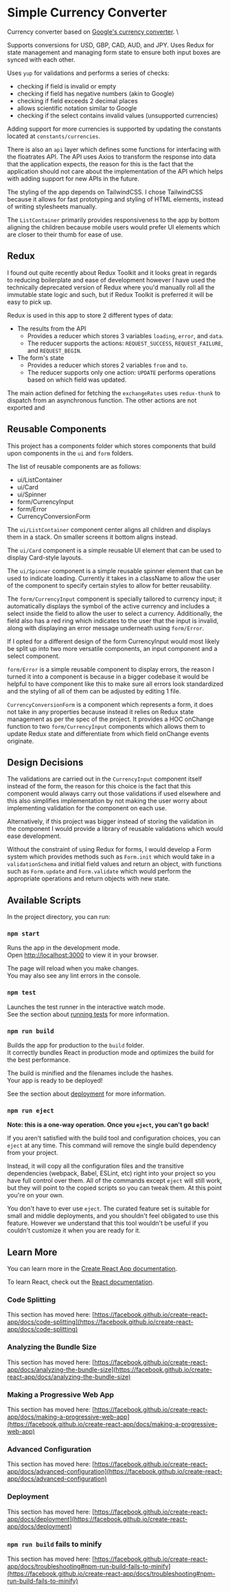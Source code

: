 # Simple Currency Converter

Currency converter based on [Google's currency converter](https://www.google.com/search?q=google+currency+converter). \

Supports conversions for USD, GBP, CAD, AUD, and JPY. Uses Redux for
state management and managing form state to ensure both input boxes
are synced with each other.

Uses `yup` for validations and performs a series of checks: 
* checking if field is invalid or empty
* checking if field has negative numbers (akin to Google)
* checking if field exceeds 2 decimal places
* allows scientific notation similar to Google
* checking if the select contains invalid values (unsupported currencies)

Adding support for more currencies is supported by updating the
constants located at `constants/currencies`.

There is also an `api` layer which defines some functions for
interfacing with the floatrates API. The API uses Axios to transform
the response into data that the application expects, the reason for
this is the fact that the application should not care about the
implementation of the API which helps with adding support for new APIs
in the future.

The styling of the app depends on TailwindCSS. I chose TailwindCSS
because it allows for fast prototyping and styling of HTML elements,
instead of writing stylesheets manually.

The `ListContainer` primarily provides responsiveness to the app by
bottom aligning the children because mobile users would prefer UI
elements which are closer to their thumb for ease of use.

## Redux

I found out quite recently about Redux Toolkit and it looks great in
regards to reducing boilerplate and ease of development however I have
used the technically deprecated version of Redux where you'd manually
roll all the immutable state logic and such, but if Redux Toolkit is
preferred it will be easy to pick up.

Redux is used in this app to store 2 different types of data:
* The results from the API
  * Provides a reducer which stores 3 variables `loading`, `error`,
    and `data`.
  * The reducer supports the actions: `REQUEST_SUCCESS`,
    `REQUEST_FAILURE`, and `REQUEST_BEGIN`.
* The form's state
  * Provides a reducer which stores 2 variables `from` and `to`.
  * The reducer supports only one action: `UPDATE` performs operations
    based on which field was updated.
    
The main action defined for fetching the `exchangeRates` uses
`redux-thunk` to dispatch from an asynchronous function. The other
actions are not exported and 

## Reusable Components
This project has a components folder which stores components that
build upon components in the `ui` and `form` folders.

The list of reusable components are as follows:
* ui/ListContainer
* ui/Card
* ui/Spinner
* form/CurrencyInput
* form/Error
* CurrencyConversionForm

The `ui/ListContainer` component center aligns all children and
displays them in a stack. On smaller screens it bottom aligns instead.

The `ui/Card` component is a simple reusable UI element that can be
used to display Card-style layouts.

The `ui/Spinner` component is a simple reusable spinner element that
can be used to indicate loading. Currently it takes in a className to
allow the user of the component to specify certain styles to allow for
better reusability.

The `form/CurrencyInput` component is specially tailored to currency
input; it automatically displays the symbol of the active currency and
includes a select inside the field to allow the user to select a
currency. Additionally, the field also has a red ring which indicates
to the user that the input is invalid, along with displaying an error
message underneath using `form/Error`.

If I opted for a different design of the form CurrencyInput would most
likely be split up into two more versatile components, an input
component and a select component.

`form/Error` is a simple reusable component to display errors, the
reason I turned it into a component is because in a bigger codebase it
would be helpful to have component like this to make sure all errors
look standardized and the styling of all of them can be adjusted by
editing 1 file.

`CurrencyConversionForm` is a component which represents a form, it
does not take in any properties because instead it relies on Redux
state management as per the spec of the project. It provides a HOC
onChange function to two `form/CurrencyInput` components which allows
them to update Redux state and differentiate from which field onChange
events originate.


## Design Decisions

The validations are carried out in the `CurrencyInput` component
itself instead of the form, the reason for this choice is the fact
that this component would always carry out those validations if used
elsewhere and this also simplifies implementation by not making the
user worry about implementing validation for the component on each
use.

Alternatively, if this project was bigger instead of storing the
validation in the component I would provide a library of reusable
validations which would ease development. 

Without the constraint of using Redux for forms, I would develop a
Form system which provides methods such as `Form.init` which would
take in a `validationSchema` and initial field values and return an
object, with functions such as `Form.update` and `Form.validate` which
would perform the appropriate operations and return objects with new
state.


## Available Scripts

In the project directory, you can run:

### `npm start`

Runs the app in the development mode.\
Open [http://localhost:3000](http://localhost:3000) to view it in your browser.

The page will reload when you make changes.\
You may also see any lint errors in the console.

### `npm test`

Launches the test runner in the interactive watch mode.\
See the section about [running tests](https://facebook.github.io/create-react-app/docs/running-tests) for more information.

### `npm run build`

Builds the app for production to the `build` folder.\
It correctly bundles React in production mode and optimizes the build for the best performance.

The build is minified and the filenames include the hashes.\
Your app is ready to be deployed!

See the section about [deployment](https://facebook.github.io/create-react-app/docs/deployment) for more information.

### `npm run eject`

**Note: this is a one-way operation. Once you `eject`, you can't go back!**

If you aren't satisfied with the build tool and configuration choices, you can `eject` at any time. This command will remove the single build dependency from your project.

Instead, it will copy all the configuration files and the transitive dependencies (webpack, Babel, ESLint, etc) right into your project so you have full control over them. All of the commands except `eject` will still work, but they will point to the copied scripts so you can tweak them. At this point you're on your own.

You don't have to ever use `eject`. The curated feature set is suitable for small and middle deployments, and you shouldn't feel obligated to use this feature. However we understand that this tool wouldn't be useful if you couldn't customize it when you are ready for it.

## Learn More

You can learn more in the [Create React App documentation](https://facebook.github.io/create-react-app/docs/getting-started).

To learn React, check out the [React documentation](https://reactjs.org/).

### Code Splitting

This section has moved here: [https://facebook.github.io/create-react-app/docs/code-splitting](https://facebook.github.io/create-react-app/docs/code-splitting)

### Analyzing the Bundle Size

This section has moved here: [https://facebook.github.io/create-react-app/docs/analyzing-the-bundle-size](https://facebook.github.io/create-react-app/docs/analyzing-the-bundle-size)

### Making a Progressive Web App

This section has moved here: [https://facebook.github.io/create-react-app/docs/making-a-progressive-web-app](https://facebook.github.io/create-react-app/docs/making-a-progressive-web-app)

### Advanced Configuration

This section has moved here: [https://facebook.github.io/create-react-app/docs/advanced-configuration](https://facebook.github.io/create-react-app/docs/advanced-configuration)

### Deployment

This section has moved here: [https://facebook.github.io/create-react-app/docs/deployment](https://facebook.github.io/create-react-app/docs/deployment)

### `npm run build` fails to minify

This section has moved here: [https://facebook.github.io/create-react-app/docs/troubleshooting#npm-run-build-fails-to-minify](https://facebook.github.io/create-react-app/docs/troubleshooting#npm-run-build-fails-to-minify)
